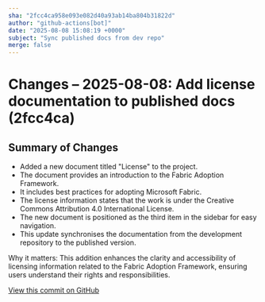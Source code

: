 ```yaml
---
sha: "2fcc4ca958e093e082d40a93ab14ba804b31822d"
author: "github-actions[bot]"
date: "2025-08-08 15:08:19 +0000"
subject: "Sync published docs from dev repo"
merge: false
---
```


# Changes – 2025-08-08: Add license documentation to published docs (2fcc4ca)

## Summary of Changes

- Added a new document titled "License" to the project.
- The document provides an introduction to the Fabric Adoption Framework.
- It includes best practices for adopting Microsoft Fabric.
- The license information states that the work is under the Creative Commons Attribution 4.0 International License.
- The new document is positioned as the third item in the sidebar for easy navigation.
- This update synchronises the documentation from the development repository to the published version.

Why it matters: This addition enhances the clarity and accessibility of licensing information related to the Fabric Adoption Framework, ensuring users understand their rights and responsibilities.

[View this commit on GitHub](https://github.com/TheTrustedAdvisor/FabricAdoptionFramework/commit/2fcc4ca958e093e082d40a93ab14ba804b31822d)
